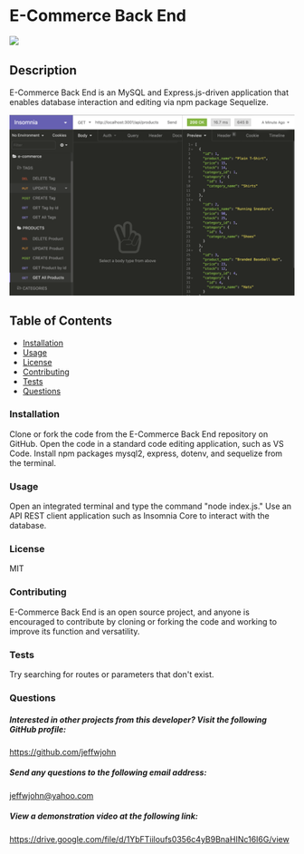 # E-Commerce Back End 
![](https://img.shields.io/badge/License-MIT-blue.svg)
## Description 
E-Commerce Back End is an MySQL and Express.js-driven application that enables database interaction and editing via npm package Sequelize. 

![Screenshot](screenshot.png)

## Table of Contents
* [Installation](#installation) 
* [Usage](#usage) 
* [License](#license) 
* [Contributing](#contributing)
* [Tests](#tests)  
* [Questions](#questions)

### Installation
  Clone or fork the code from the E-Commerce Back End repository on GitHub. Open the code in a standard code editing application, such as VS Code. Install npm packages mysql2, express, dotenv, and sequelize from the terminal. 
### Usage
 Open an integrated terminal and type the command "node index.js." Use an API REST client application such as Insomnia Core to interact with the database. 
### License
  MIT
### Contributing
E-Commerce Back End is an open source project, and anyone is encouraged to contribute by cloning or forking the code and working to improve its function and versatility.

### Tests
Try searching for routes or parameters that don't exist.  

### Questions
    
##### Interested in other projects from this developer? Visit the following GitHub profile:
https://github.com/jeffwjohn
    
##### Send any questions to the following email address:
jeffwjohn@yahoo.com

##### View a demonstration video at the following link:
https://drive.google.com/file/d/1YbFTiiloufs0356c4yB9BnaHINc16I6G/view